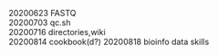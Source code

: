20200623 FASTQ  
20200703 qc.sh  
20200716 directories,wiki  
20200814 cookbook(d?)
20200818 bioinfo data skills
